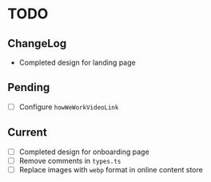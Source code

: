 # TODO

## ChangeLog

- Completed design for landing page

## Pending

- [ ] Configure `howWeWorkVideoLink`

## Current

- [ ] Completed design for onboarding page
- [ ] Remove comments in `types.ts`
- [ ] Replace images with `webp` format in online content store
